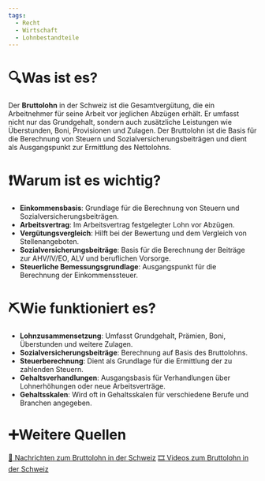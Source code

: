 ```yaml
---
tags:
  - Recht
  - Wirtschaft
  - Lohnbestandteile
---
```

# 🔍Was ist es?
Der **Bruttolohn** in der Schweiz ist die Gesamtvergütung, die ein Arbeitnehmer für seine Arbeit vor jeglichen Abzügen erhält. Er umfasst nicht nur das Grundgehalt, sondern auch zusätzliche Leistungen wie Überstunden, Boni, Provisionen und Zulagen. Der Bruttolohn ist die Basis für die Berechnung von Steuern und Sozialversicherungsbeiträgen und dient als Ausgangspunkt zur Ermittlung des Nettolohns.

# ❗Warum ist es wichtig?
- **Einkommensbasis**: Grundlage für die Berechnung von Steuern und Sozialversicherungsbeiträgen.
- **Arbeitsvertrag**: Im Arbeitsvertrag festgelegter Lohn vor Abzügen.
- **Vergütungsvergleich**: Hilft bei der Bewertung und dem Vergleich von Stellenangeboten.
- **Sozialversicherungsbeiträge**: Basis für die Berechnung der Beiträge zur AHV/IV/EO, ALV und beruflichen Vorsorge.
- **Steuerliche Bemessungsgrundlage**: Ausgangspunkt für die Berechnung der Einkommenssteuer.

# ⛏Wie funktioniert es?
- **Lohnzusammensetzung**: Umfasst Grundgehalt, Prämien, Boni, Überstunden und weitere Zulagen.
- **Sozialversicherungsbeiträge**: Berechnung auf Basis des Bruttolohns.
- **Steuerberechnung**: Dient als Grundlage für die Ermittlung der zu zahlenden Steuern.
- **Gehaltsverhandlungen**: Ausgangsbasis für Verhandlungen über Lohnerhöhungen oder neue Arbeitsverträge.
- **Gehaltsskalen**: Wird oft in Gehaltsskalen für verschiedene Berufe und Branchen angegeben.

# ➕Weitere Quellen
[📄 Nachrichten zum Bruttolohn in der Schweiz](https://www.google.com/search?q=Bruttolohn+in+der+Schweiz&tbm=nws)
[🎞 Videos zum Bruttolohn in der Schweiz](https://www.google.com/search?q=Bruttolohn+in+der+Schweiz&tbm=vid)